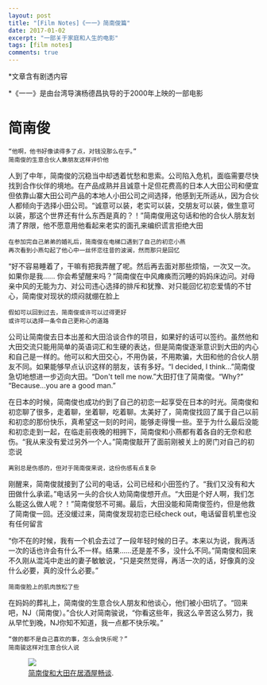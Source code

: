 ```yaml
---
layout: post
title: "[Film Notes]《一一》简南俊篇"
date: 2017-01-02
excerpt: "一部关于家庭和人生的电影"
tags: [film notes]
comments: true
---
```


*文章含有剧透内容

*《一一》是由台湾导演杨德昌执导的于2000年上映的一部电影


# 简南俊

    “他啊，他书好像读得多了点，对钱没那么在乎。”
    简南俊的生意合伙人兼朋友这样评价他

人到了中年，简南俊的沉稳当中却透着忧愁和思索。公司陷入危机，面临需要尽快找到合作伙伴的境地。在产品成熟并且诚意十足但花费高的日本人大田公司和便宜但依靠山寨大田公司产品的本地人小田公司之间选择，他感到无所适从，因为合伙人都倾向于选择小田公司。“诚意可以装，老实可以装，交朋友可以装，做生意可以装，那这个世界还有什么东西是真的？！”简南俊用这句话和他的合伙人朋友划清了界限，他不愿意用他看起来老实的面孔来编织谎言拒绝大田

    在参加完自己弟弟的婚礼后，简南俊在电梯口遇到了自己的初恋小燕
    再次看到小燕勾起了他心中一丝怀恋往昔的波澜，然而那只是回忆

“好不容易睡着了，干嘛有把我弄醒了呢。然后再去面对那些烦恼，一次又一次。如果你是我…… 你会希望醒来吗？”简南俊在中风瘫痪而沉睡的妈妈床边问。对母亲中风的无能为力、对公司违心选择的排斥和犹豫、对只能回忆初恋爱情的不甘心，简南俊对现状的烦闷就绷在脸上

    假如可以回到过去，简南俊或许可以过得更好
    或许可以选择一条令自己更称心的道路

公司让简南俊去日本出差和大田洽谈合作的项目，如果好的话可以签约。虽然他和大田交流只能用简单的英语词汇和生硬的表达，但是简南俊逐渐意识到大田的内心和自己是一样的。他可以和大田交心，不用伪装，不用欺骗，大田和他的合伙人朋友不同。如果能够早点认识这样的朋友，该有多好。“I decided, I think...”简南俊急切地想进一步迈向大田。“Don't tell me now.”大田打住了简南俊。“Why?” “Because...you are a good man.”

在日本的时候，简南俊也成功约到了自己的初恋一起享受在日本的时光。简南俊和初恋聊了很多，走着聊，坐着聊，吃着聊。太美好了，简南俊找回了属于自己以前和初恋的那份快乐，真希望这一刻的时间，能够走得慢一些。至于为什么最后没能和初恋走到一起，在临走前夜晚的相拥下，简南俊和小燕都有着各自的无奈和悲伤。“我从来没有爱过另外一个人。”简南俊敲开了面前刚被关上的房门对自己的初恋说

    离别总是伤感的，但对于简南俊来说，这份伤感有点复杂

刚醒来，简南俊就接到了公司的电话，公司已经和小田签约了。“我们又没有和大田做什么承诺。”电话另一头的合伙人劝简南俊想开点。“大田是个好人啊，我们怎么能这么做人呢？！”简南俊怒不可揭。最后，大田没能和简南俊签约，但是他救了简南俊一回。还没缓过来，简南俊发现初恋已经check out，电话留音机里也没有任何留言

“你不在的时候，我有一个机会去过了一段年轻时候的日子。本来以为说，我再活一次的话也许会有什么不一样。结果……还是差不多，没什么不同。”简南俊和回来不久刚从混沌中走出的妻子敏敏说，“只是突然觉得，再活一次的话，好像真的没什么必要，真的没什么必要。”

    简南俊脸上的肌肉放松了些

在妈妈的葬礼上，简南俊的生意合伙人朋友和他谈心，他们被小田坑了。“回来吧，NJ（简南俊）。”合伙人对简南骏说，“你看这些年，我这么辛苦这么努力，我从早忙到晚，NJ你知不知道，我一点都不快乐唉。”

    “做的都不是自己喜欢的事，怎么会快乐呢？”
    简南骏这样对生意合伙人说

<figure>
    <a href="https://farm5.staticflickr.com/4616/39270303655_970bc7e59d_b.jpg"><img src="https://farm5.staticflickr.com/4616/39270303655_970bc7e59d_b.jpg"></a>
    <figcaption><a href="https://www.flickr.com/photos/155396026@N03/39270303655/in/dateposted-public/" title="简南俊和大田在居酒屋畅谈">简南俊和大田在居酒屋畅谈</a>.</figcaption>
</figure>
